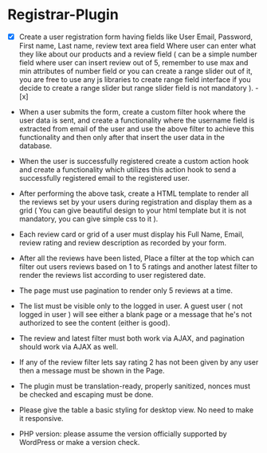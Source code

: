 # Registrar-Plugin


- [x]  Create a user registration form having fields like User Email, Password, First name, 
    Last name, review text area field Where user can enter what they like about our products and a
    review field ( can be a simple number field where user can insert review out of 5, remember 
    to use max and min attributes of number field or you can create a range slider out of it, 
    you are free to use any js libraries to create range field interface if you decide to create 
    a range slider but range slider field is not mandatory ). - [x]
	
*   When a user submits the form, create a custom filter hook  where the user data is sent, 
    and create a functionality where the username field is extracted from email of the user 
    and use the above filter to achieve this functionality and then only after that insert 
    the user data in the database.
	
*   When the user is successfully registered create a custom action hook and 
    create a functionality which utilizes this action hook to send a successfully 
    registered email to the registered user.

*   After performing the above task, create a HTML template to render all the 
    reviews set by your users during registration and display them as a grid 
    ( You can give beautiful design to your html template but it is not mandatory, you can 
    give simple css to it ).

*   Each review card or grid of a user must display his Full Name, Email, review rating 
    and review description as recorded by your form.

*   After all the reviews have been listed, Place a filter at the top which can filter 
    out users reviews based on 1 to 5 ratings and another latest filter to render the reviews 
    list according to user registered date.
	
*   The page must use pagination to render only 5 reviews at a time.

*   The list must be visible only to the logged in user. A guest user 
    ( not logged in user ) will see either a blank page or a message that he's not authorized 
    to see the content (either is good). 

*   The review and latest filter must both work via AJAX, and pagination should work via 
    AJAX as well. 
	
*   If any of the review filter lets say rating 2 has not been given by any user then a message 
    must be shown in the Page.

*   The plugin must be translation-ready, properly sanitized, nonces must be checked and 
    escaping must be done. 

*   Please give the table a basic styling for desktop view. No need to make it responsive. 

*   PHP version: please assume the version officially supported by WordPress or make a version check. 

